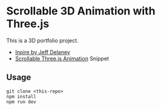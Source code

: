 # Scrollable 3D Animation with Three.js
This is a 3D portfolio project.
- [Inpire by Jeff Delaney](https://fireship.io/contributors/jeff-delaney/)
- [Scrollable Three.js Animation](https://fireship.io/snippets/threejs-scrollbar-animation) Snippet

## Usage

```
git clone <this-repo>
npm install
npm run dev
```
